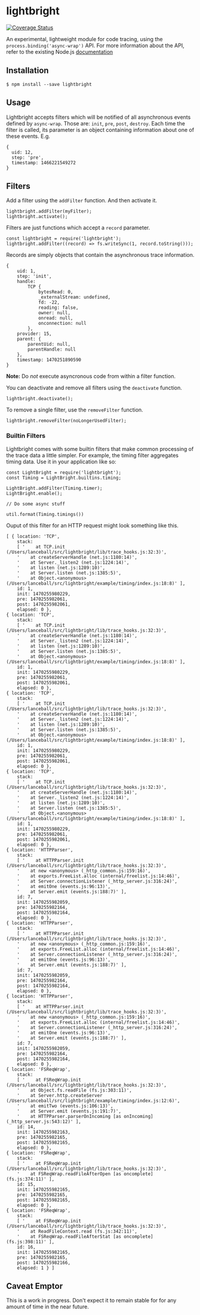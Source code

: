 # lightbright

[![Coverage Status](https://coveralls.io/repos/github/bucharest-gold/lightbright/badge.svg?branch=master)](https://coveralls.io/github/bucharest-gold/lightbright?branch=master)

An experimental, lightweight module for code tracing, using
the `process.binding('async-wrap')` API. For more information
about the API, refer to the existing Node.js
[documentation](https://github.com/nodejs/diagnostics/blob/master/tracing/AsyncWrap/README.md)

## Installation

    $ npm install --save lightbright

## Usage

Lightbright accepts filters which will be notified of all
asynchronous events defined by `async-wrap`. Those are: `init`,
`pre`, `post`, `destroy`. Each time the filter is called, its
parameter is an object containing information about one of these
events. E.g.

    {
      uid: 12,
      step: 'pre',
      timestamp: 1466221549272
    }

## Filters

Add a filter using the `addFilter` function. And then activate it.

    lightbright.addFilter(myFilter);
    lightbright.activate();

Filters are just functions which accept a `record` parameter.

    const lightbright = require('lightbright');
    lightbright.addFilter((record) => fs.writeSync(1, record.toString()));

Records are simply objects that contain the asynchronous trace information.

    {
        uid: 1,
        step: 'init',
        handle:
            TCP {
                bytesRead: 0,
                _externalStream: undefined,
                fd: -22,
                reading: false,
                owner: null,
                onread: null,
                onconnection: null
            },
        provider: 15,
        parent: {
            parentUid: null,
            parentHandle: null
        },
        timestamp: 1470251890590
    }

**Note:** Do _not_ execute asyncronous code from within a filter function.

You can deactivate and remove all filters using the `deactivate`
function.

    lightbright.deactivate();

To remove a single filter, use the `removeFilter` function.

    lightbright.removeFilter(noLongerUsedFilter);


### Builtin Filters

Lightbright comes with some builtin filters that make common
processing of the trace data a little simpler. For example, the
timing filter aggregates timing data. Use it in your application
like so:

    const LightBright = require('lightbright');
    const Timing = LightBright.builtins.timing;

    LightBright.addFilter(Timing.timer);
    LightBright.enable();

    // Do some async stuff

    util.format(Timing.timings())

Ouput of this filter for an HTTP request might look something like this.

    [ { location: 'TCP',
        stack:
        [ '    at TCP.init (/Users/lanceball/src/lightbright/lib/trace_hooks.js:32:3)',
        '    at createServerHandle (net.js:1180:14)',
        '    at Server._listen2 (net.js:1224:14)',
        '    at listen (net.js:1289:10)',
        '    at Server.listen (net.js:1385:5)',
        '    at Object.<anonymous> (/Users/lanceball/src/lightbright/example/timing/index.js:18:8)' ],
        id: 1,
        init: 1470255980229,
        pre: 1470255982061,
        post: 1470255982061,
        elapsed: 0 },
    { location: 'TCP',
        stack:
        [ '    at TCP.init (/Users/lanceball/src/lightbright/lib/trace_hooks.js:32:3)',
        '    at createServerHandle (net.js:1180:14)',
        '    at Server._listen2 (net.js:1224:14)',
        '    at listen (net.js:1289:10)',
        '    at Server.listen (net.js:1385:5)',
        '    at Object.<anonymous> (/Users/lanceball/src/lightbright/example/timing/index.js:18:8)' ],
        id: 1,
        init: 1470255980229,
        pre: 1470255982061,
        post: 1470255982061,
        elapsed: 0 },
    { location: 'TCP',
        stack:
        [ '    at TCP.init (/Users/lanceball/src/lightbright/lib/trace_hooks.js:32:3)',
        '    at createServerHandle (net.js:1180:14)',
        '    at Server._listen2 (net.js:1224:14)',
        '    at listen (net.js:1289:10)',
        '    at Server.listen (net.js:1385:5)',
        '    at Object.<anonymous> (/Users/lanceball/src/lightbright/example/timing/index.js:18:8)' ],
        id: 1,
        init: 1470255980229,
        pre: 1470255982061,
        post: 1470255982061,
        elapsed: 0 },
    { location: 'TCP',
        stack:
        [ '    at TCP.init (/Users/lanceball/src/lightbright/lib/trace_hooks.js:32:3)',
        '    at createServerHandle (net.js:1180:14)',
        '    at Server._listen2 (net.js:1224:14)',
        '    at listen (net.js:1289:10)',
        '    at Server.listen (net.js:1385:5)',
        '    at Object.<anonymous> (/Users/lanceball/src/lightbright/example/timing/index.js:18:8)' ],
        id: 1,
        init: 1470255980229,
        pre: 1470255982061,
        post: 1470255982061,
        elapsed: 0 },
    { location: 'HTTPParser',
        stack:
        [ '    at HTTPParser.init (/Users/lanceball/src/lightbright/lib/trace_hooks.js:32:3)',
        '    at new <anonymous> (_http_common.js:159:16)',
        '    at exports.FreeList.alloc (internal/freelist.js:14:46)',
        '    at Server.connectionListener (_http_server.js:316:24)',
        '    at emitOne (events.js:96:13)',
        '    at Server.emit (events.js:188:7)' ],
        id: 7,
        init: 1470255982059,
        pre: 1470255982164,
        post: 1470255982164,
        elapsed: 0 },
    { location: 'HTTPParser',
        stack:
        [ '    at HTTPParser.init (/Users/lanceball/src/lightbright/lib/trace_hooks.js:32:3)',
        '    at new <anonymous> (_http_common.js:159:16)',
        '    at exports.FreeList.alloc (internal/freelist.js:14:46)',
        '    at Server.connectionListener (_http_server.js:316:24)',
        '    at emitOne (events.js:96:13)',
        '    at Server.emit (events.js:188:7)' ],
        id: 7,
        init: 1470255982059,
        pre: 1470255982164,
        post: 1470255982164,
        elapsed: 0 },
    { location: 'HTTPParser',
        stack:
        [ '    at HTTPParser.init (/Users/lanceball/src/lightbright/lib/trace_hooks.js:32:3)',
        '    at new <anonymous> (_http_common.js:159:16)',
        '    at exports.FreeList.alloc (internal/freelist.js:14:46)',
        '    at Server.connectionListener (_http_server.js:316:24)',
        '    at emitOne (events.js:96:13)',
        '    at Server.emit (events.js:188:7)' ],
        id: 7,
        init: 1470255982059,
        pre: 1470255982164,
        post: 1470255982164,
        elapsed: 0 },
    { location: 'FSReqWrap',
        stack:
        [ '    at FSReqWrap.init (/Users/lanceball/src/lightbright/lib/trace_hooks.js:32:3)',
        '    at Object.fs.readFile (fs.js:303:11)',
        '    at Server.http.createServer (/Users/lanceball/src/lightbright/example/timing/index.js:12:6)',
        '    at emitTwo (events.js:106:13)',
        '    at Server.emit (events.js:191:7)',
        '    at HTTPParser.parserOnIncoming [as onIncoming] (_http_server.js:543:12)' ],
        id: 14,
        init: 1470255982163,
        pre: 1470255982165,
        post: 1470255982165,
        elapsed: 0 },
    { location: 'FSReqWrap',
        stack:
        [ '    at FSReqWrap.init (/Users/lanceball/src/lightbright/lib/trace_hooks.js:32:3)',
        '    at FSReqWrap.readFileAfterOpen [as oncomplete] (fs.js:374:11)' ],
        id: 15,
        init: 1470255982165,
        pre: 1470255982165,
        post: 1470255982165,
        elapsed: 0 },
    { location: 'FSReqWrap',
        stack:
        [ '    at FSReqWrap.init (/Users/lanceball/src/lightbright/lib/trace_hooks.js:32:3)',
        '    at ReadFileContext.read (fs.js:342:11)',
        '    at FSReqWrap.readFileAfterStat [as oncomplete] (fs.js:398:11)' ],
        id: 16,
        init: 1470255982165,
        pre: 1470255982165,
        post: 1470255982166,
        elapsed: 1 } ]

## Caveat Emptor

This is a work in progress. Don't expect it to remain stable for
for any amount of time in the near future.
